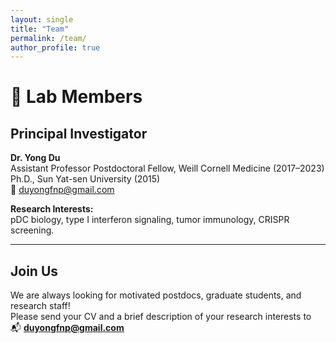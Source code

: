 ```yaml
---
layout: single
title: "Team"
permalink: /team/
author_profile: true
---
```


# 👥 Lab Members

## Principal Investigator

**Dr. Yong Du**  
Assistant Professor
Postdoctoral Fellow, Weill Cornell Medicine (2017–2023)  
Ph.D., Sun Yat-sen University (2015)  
📧 [duyongfnp@gmail.com](mailto:duyongfnp@gmail.com)

**Research Interests:**  
pDC biology, type I interferon signaling, tumor immunology, CRISPR screening.

---

## Join Us

We are always looking for motivated postdocs, graduate students, and research staff!  
Please send your CV and a brief description of your research interests to  
📬 **[duyongfnp@gmail.com](mailto:duyongfnp@gmail.com)**

